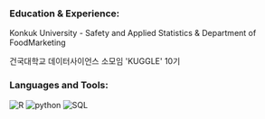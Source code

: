 ### **Education & Experience:**


Konkuk University -  Safety and Applied Statistics & Department of FoodMarketing 


건국대학교 데이터사이언스 소모임 'KUGGLE' 10기






### **Languages and Tools:**

![R](https://github.com/user-attachments/assets/5c111bbe-c0d6-40ea-9efd-9d5b14f98d8a)
![python](https://github.com/user-attachments/assets/cf7b9e7a-7e36-46d4-9ecb-adc5073c4212)
![SQL](https://github.com/user-attachments/assets/71fa5b6f-78fa-453d-bc47-43c1deab3e6b)
